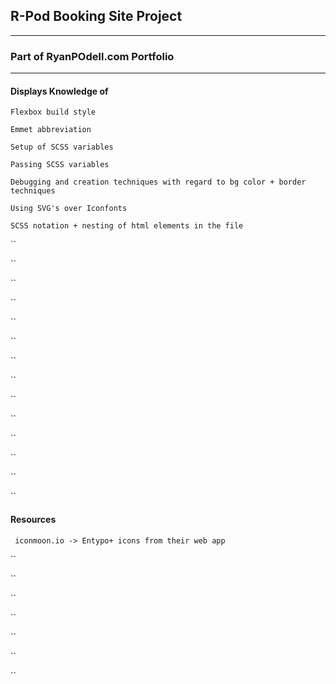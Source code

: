 ## R-Pod Booking Site Project

---
### Part of RyanPOdell.com Portfolio

---
#### Displays Knowledge of

` Flexbox build style `

` Emmet abbreviation `

` Setup of SCSS variables `

` Passing SCSS variables `

` Debugging and creation techniques with regard to bg color + border techniques `

` Using SVG's over Iconfonts `

` SCSS notation + nesting of html elements in the file `

``

``

``

``

``

``

``

``

``

``

``

``

``

``

#### Resources

` iconmoon.io -> Entypo+ icons from their web app`

``

``

``

``

``

``

``